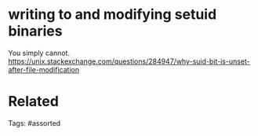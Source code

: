 # writing to and modifying setuid binaries
You simply cannot.
https://unix.stackexchange.com/questions/284947/why-suid-bit-is-unset-after-file-modification

# Related

Tags:
    #assorted
